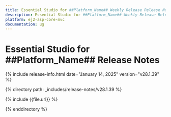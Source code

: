 ```yaml
---
title: Essential Studio for ##Platform_Name## Weekly Release Release Notes  
description: Essential Studio for ##Platform_Name## Weekly Release Release Notes  
platform: ej2-asp-core-mvc
documentation: ug
---
```


# Essential Studio for ##Platform_Name##  Release Notes  

{% include release-info.html date="January 14, 2025"  version="v28.1.39" %}

{% directory path: _includes/release-notes/v28.1.39 %}

{% include {{file.url}} %}

{% enddirectory %}